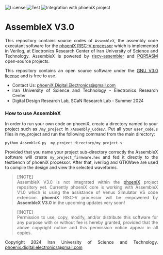 ![License](https://img.shields.io/github/license/phoeniX-Digital-Design/AssembleX?color=dark-green)
![Test](https://img.shields.io/badge/tests-passed-dark_green)
![Integration with phoeniX project](https://img.shields.io/badge/integration_with_phoeniX-in_progress-blue)

AssembleX V3.0
===============

<div align="justify">

This repository contains source codes of `AssembleX`, the assembly code executant software for the [phoeniX RISC-V processor](https://github.com/phoeniX-Digital-Design/phoeniX) which is implemented in Verilog, at Electronics Research Center of Iran University of Science and Technology. AssembleX is powered by [riscv-assembler](https://github.com/celebi-pkg/riscv-assembler) and [PQR5ASM](https://github.com/iammituraj/pqr5asm) open-source projects.

This repository contains an open source software under the [GNU V3.0 license](https://en.wikipedia.org/wiki/GNU_General_Public_License) and is free to use.

- Contact Us: phoeniX.Digital.Electronics@gmail.com
- Iran University of Science and Technology - Electronics Research Center
- Digital Design Research Lab, SCaN Research Lab - Summer 2024

</div>

### How to use AssembleX
<div align="justify">

In order to run your own code on phoeniX, create a directory named to your project such as `/my_project` in `/Assembly_Codes/`. Put all your `user_code.s` files in my_project and run the following command from the main directory:
```
python AssembleX.py  my_project_directory/my_project.s
```
Provided that you name your project sub-directory correctly the AssembleX software will create `my_project_firmware.hex` and fed it directly to the testbench of phoeniX processor. After that, iverilog and GTKWave are used to compile the design and view the selected waveforms.

</div>

<div align="justify">

> [!NOTE]\
> AssembleX V3.0 is not integrated within the [phoeniX](https://github.com/phoeniX-Digital-Design/phoeniX) project repository yet. Currently phoeniX core is working with AssembleX V1.0 which is using the assistance of Venus Simulator VS code extension. **phoeniX** RISC-V processor will be empowered by **AssembleX V3.0** in the upcoming updates very soon!


> [!NOTE]\
> Permission to use, copy, modify, and/or distribute this software for any purpose with or without fee is hereby granted, provided that the above copyright notice and this permission notice appear in all copies.

 Copyright 2024 Iran University of Science and Technology. <phoenix.digital.electronics@gmail.com>

</div>